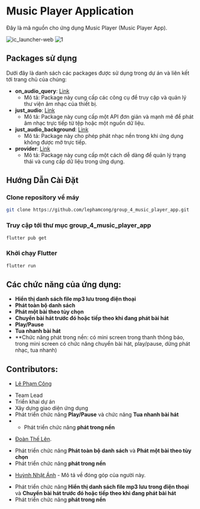 # Music Player Application
Đây là mã nguồn cho ứng dụng Music Player (Music Player App).

![ic_launcher-web](https://github.com/lephamcong/group_4_music_player_app/assets/80463984/fd596e17-7a2c-4106-ad67-94dedee49ed5)
![1](https://github.com/lephamcong/group_4_music_player_app/assets/80463984/37ba4dd8-0a61-448d-9c6a-a9208bb83d1c)

## Packages sử dụng

Dưới đây là danh sách các packages được sử dụng trong dự án và liên kết tới trang chủ của chúng:

- **on_audio_query**: [Link](https://pub.dev/packages/on_audio_query)
  - Mô tả: Package này cung cấp các công cụ để truy cập và quản lý thư viện âm nhạc của thiết bị.
- **just_audio**: [Link](https://pub.dev/packages/just_audio)
  - Mô tả: Package này cung cấp một API đơn giản và mạnh mẽ để phát âm nhạc trực tiếp từ tệp hoặc một nguồn dữ liệu.
- **just_audio_background**: [Link](https://pub.dev/packages/just_audio_background)
  - Mô tả: Package này cho phép phát nhạc nền trong khi ứng dụng không được mở trực tiếp.
- **provider**: [Link](https://pub.dev/packages/provider)
  - Mô tả: Package này cung cấp một cách dễ dàng để quản lý trạng thái và cung cấp dữ liệu trong ứng dụng.

## Hướng Dẫn Cài Đặt

### Clone repository về máy
```bash
git clone https://github.com/lephamcong/group_4_music_player_app.git
```
### Truy cập tới thư mục group_4_music_player_app
```bash
flutter pub get
```
### Khởi chạy Flutter
``` bash
flutter run
```
## Các chức năng của ứng dụng:
- **Hiển thị danh sách file mp3 lưu trong điện thoại**
- **Phát toàn bộ danh sách**
- **Phát một bài theo tùy chọn**
- **Chuyển bài hát trước đó hoặc tiếp theo khi đang phát bài hát**
- **Play/Pause**
- **Tua nhanh bài hát**
- **Chức năng phát trong nền: có mini screen trong thanh thông báo, trong mini screen có chức năng chuyển bài hát, play/pause, dừng phát nhạc, tua nhanh)

## Contributors:
- [Lê Phạm Công ](https://github.com/lephamcong)
+ Team Lead
+ Triển khai dự án
+ Xây dựng giao diện ứng dụng
+ Phát triển chức năng **Play/Pause** và chức năng **Tua nhanh bài hát**
+ + Phát triển chức năng **phát trong nền**
- [Đoàn Thế Lên](https://github.com/l-e-n-doan).
+ Phát triển chức năng **Phát toàn bộ danh sách** và **Phát một bài theo tùy chọn**
+ Phát triển chức năng **phát trong nền**
- [Huỳnh Nhật Ánh](https://github.com/hnanh99) - Mô tả về đóng góp của người này.
+ Phát triển chức năng **Hiển thị danh sách file mp3 lưu trong điện thoại** và **Chuyển bài hát trước đó hoặc tiếp theo khi đang phát bài hát**
+ Phát triển chức năng **phát trong nền**

